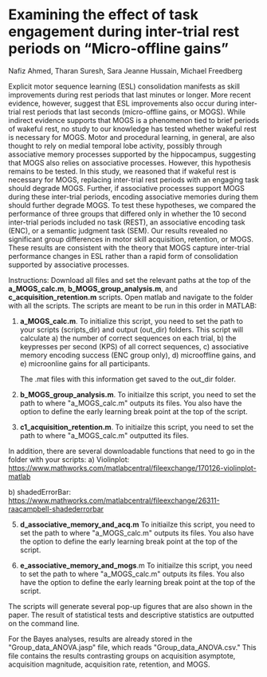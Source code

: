 # Examining the effect of task engagement during inter-trial rest periods on “Micro-offline gains”

Nafiz Ahmed, Tharan Suresh, Sara Jeanne Hussain, Michael Freedberg

Explicit motor sequence learning (ESL) consolidation manifests as skill improvements during rest periods that last minutes or longer. More recent evidence, however, suggest that ESL improvements also occur during inter-trial rest periods that last seconds (micro-offline gains, or MOGS). While indirect evidence supports that MOGS is a phenomenon tied to brief periods of wakeful rest, no study to our knowledge has tested whether wakeful rest is necessary for MOGS. Motor and procedural learning, in general, are also thought to rely on medial temporal lobe activity, possibly through associative memory processes supported by the hippocampus, suggesting that MOGS also relies on associative processes. However, this hypothesis remains to be tested. In this study, we reasoned that if wakeful rest is necessary for MOGS, replacing inter-trial rest periods with an engaging task should degrade MOGS. Further, if associative processes support MOGS during these inter-trial periods, encoding associative memories during them should further degrade MOGS. To test these hypotheses, we compared the performance of three groups that differed only in whether the 10 second inter-trial periods included no task (REST), an associative encoding task (ENC), or a semantic judgment task (SEM). Our results revealed no significant group differences in motor skill acquisition, retention, or MOGS. These results are consistent with the theory that MOGS capture inter-trial performance changes in ESL  rather than a rapid form of consolidation supported by associative processes. 

Instructions: Download all files and set the relevant paths at the top of the **a_MOGS_calc.m**, **b_MOGS_group_analysis.m**, and **c_acquisition_retention.m** scripts. Open matlab and navigate to the folder with all the scripts. The scripts are meant to be run in this order in MATLAB:

1) **a_MOGS_calc.m**. To initialize this script, you need to set the path to your scripts (scripts_dir) and output (out_dir) folders. This script will calculate
    a) the number of correct sequences on each trial,
    b) the keypresses per second (KPS) of all correct sequences,
    c) associative memory encoding success (ENC group only),
    d) microoffline gains, and
    e) microonline gains for all participants.

   The .mat files with this information get saved to the out_dir folder. 

3) **b_MOGS_group_analysis.m**. To initiailze this script, you need to set the path to where "a_MOGS_calc.m" outputs its files. You also have the option to define the early learning break point at the top of the script. 
    
4) **c1_acquisition_retention.m**.  To initiailze this script, you need to set the path to where "a_MOGS_calc.m" outputted its files. 

In addition, there are several downloadable functions that need to go in the folder with your scripts:
a) Violinplot: https://www.mathworks.com/matlabcentral/fileexchange/170126-violinplot-matlab
    
b) shadedErrorBar: https://www.mathworks.com/matlabcentral/fileexchange/26311-raacampbell-shadederrorbar

5) **d_associative_memory_and_acq.m**  To initiailze this script, you need to set the path to where "a_MOGS_calc.m" outputs its files. You also have the option to define the early learning break point at the top of the script.
   
6) **e_associative_memory_and_mogs**.m  To initiailze this script, you need to set the path to where "a_MOGS_calc.m" outputs its files. You also have the option to define the early learning break point at the top of the script. 

The scripts will generate several pop-up figures that are also shown in the paper. The result of statistical tests and descriptive statistics are outputted on the command line.

For the Bayes analyses, results are already stored in the "Group_data_ANOVA.jasp" file, which reads "Group_data_ANOVA.csv." This file contains the results contrasting groups on acquisition asymptote, acquisition magnitude, acquisition rate, retention, and MOGS. 
